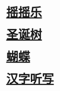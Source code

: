<font size=6><b>[摇摇乐](https://lingoing.github.io/main/shake/)</b></font>

<font size=6><b>[圣诞树](https://lingoing.github.io/main/tree/)</b></font> 

<font size=6><b>[蝴蝶](https://lingoing.github.io/main/butterfly/)</b></font> 

<font color=red size=6><b>[汉字听写](https://lingoing.github.io/main/pinyin/)</b></font> 

